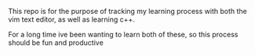 This repo is for the purpose of tracking my learning process with both the vim text 
editor, as well as learning c++. 

For a long time ive been wanting to learn both of these, so this process should be fun and productive
